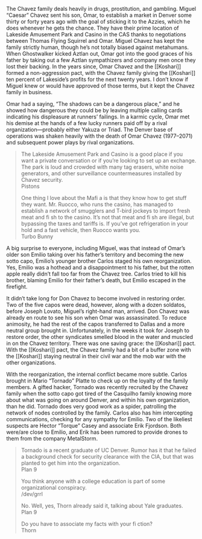 The Chavez family deals heavily in drugs, prostitution, and gambling. Miguel “Caesar” Chavez sent his son, Omar, to establish a market in Denver some thirty or forty years ago with the goal of sticking it to the Azzies, which he does whenever he gets the chance. They have their prime location of Lakeside Amusement Park and Casino in the CAS thanks to negotiations between Thomas Flying Squirrel and Omar. Miguel Chavez has kept the family strictly human, though he’s not totally biased against metahumans. When Ghostwalker kicked Aztlan out, Omar got into the good graces of his father by taking out a few Aztlan sympathizers and company men once they lost their backing. In the years since, Omar Chavez and the [[Koshari]] formed a non-aggression pact, with the Chavez family giving the [[Koshari]] ten percent of Lakeside’s profits for the next twenty years. I don’t know if Miguel knew or would have approved of those terms, but it kept the Chavez family in business.  

Omar had a saying, “The shadows can be a dangerous place,” and he showed how dangerous they could be by leaving multiple calling cards indicating his displeasure at runners’ failings. In a karmic cycle, Omar met his demise at the hands of a few lucky runners paid off by a rival organization—probably either Yakuza or Triad. The Denver base of operations was shaken heavily with the death of Omar Chavez (1977–2071) and subsequent power plays by rival organizations. 

> The Lakeside Amusement Park and Casino is a good place if you want a private conversation or if you’re looking to set up an exchange. The park is loud and crowded with many tag erasers, white noise generators, and other surveillance countermeasures installed by Chavez security.  
> Pistons  
> 
> One thing I love about the Mafi a is that they know how to get stuff they want. Mr. Ruocco, who runs the casino, has managed to establish a network of smugglers and T-bird jockeys to import fresh meat and fi sh to the casino. It’s not that meat and fi sh are illegal, but bypassing the taxes and tariffs is. If you’ve got refrigeration in your hold and a fast vehicle, then Ruocco wants you.  
> Turbo Bunny  


A big surprise to everyone, including Miguel, was that instead of Omar’s older son Emilio taking over his father’s territory and becoming the new sotto capo, Emilio’s younger brother Carlos staged his own reorganization. Yes, Emilio was a hothead and a disappointment to his father, but the rotten apple really didn’t fall too far from the Chavez tree. Carlos tried to kill his brother, blaming Emilio for their father’s death, but Emilio escaped in the firefight.

It didn’t take long for Don Chavez to become involved in restoring order. Two of the five capos were dead, however, along with a dozen soldatos, before Joseph Lovato, Miguel’s right-hand man, arrived. Don Chavez was already en route to see his son when Omar was assassinated. To reduce animosity, he had the rest of the capos transferred to Dallas and a more neutral group brought in. Unfortunately, in the weeks it took for Joseph to restore order, the other syndicates smelled blood in the water and muscled in on the Chavez territory. There was one saving grace: the [[Koshari]] pact. With the [[Koshari]] pact, the Chavez family had a bit of a buffer zone with the [[Koshari]] staying neutral in their civil war and the mob war with the other organizations.

With the reorganization, the internal conflict became more subtle. Carlos brought in Mario “Tornado” Platte to check up on the loyalty of the family members. A gifted hacker, Tornado was recently recruited by the Chavez family when the sotto capo got tired of the Casquilho family knowing more about what was going on around Denver, and within his own organization, than he did. Tornado does very good work as a spider, patrolling the network of nodes controlled by the family. Carlos also has him intercepting communications, checking for any sympathy for Emilio. Two of the likeliest suspects are Hector “Torque” Casey and associate Erik Fjordson. Both were/are close to Emilio, and Erik has been rumored to provide drones to them from the company MetalStorm.  

> Tornado is a recent graduate of UC Denver. Rumor has it that he failed a background check for security clearance with the CIA, but that was planted to get him into the organization.  
> Plan 9  
> 
> You think anyone with a college education is part of some organizational conspiracy.  
> /dev/grrl  
> 
> No. Well, yes, Thorn already said it, talking about Yale graduates.  
> Plan 9  
> 
> Do you have to associate my facts with your fi ction?  
> Thorn